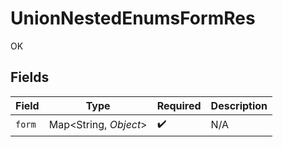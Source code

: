 # UnionNestedEnumsFormRes

OK


## Fields

| Field                  | Type                   | Required               | Description            |
| ---------------------- | ---------------------- | ---------------------- | ---------------------- |
| `form`                 | Map\<String, *Object*> | :heavy_check_mark:     | N/A                    |